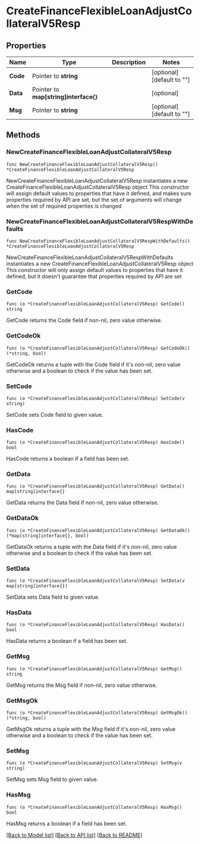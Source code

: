 # CreateFinanceFlexibleLoanAdjustCollateralV5Resp

## Properties

Name | Type | Description | Notes
------------ | ------------- | ------------- | -------------
**Code** | Pointer to **string** |  | [optional] [default to ""]
**Data** | Pointer to **map[string]interface{}** |  | [optional] 
**Msg** | Pointer to **string** |  | [optional] [default to ""]

## Methods

### NewCreateFinanceFlexibleLoanAdjustCollateralV5Resp

`func NewCreateFinanceFlexibleLoanAdjustCollateralV5Resp() *CreateFinanceFlexibleLoanAdjustCollateralV5Resp`

NewCreateFinanceFlexibleLoanAdjustCollateralV5Resp instantiates a new CreateFinanceFlexibleLoanAdjustCollateralV5Resp object
This constructor will assign default values to properties that have it defined,
and makes sure properties required by API are set, but the set of arguments
will change when the set of required properties is changed

### NewCreateFinanceFlexibleLoanAdjustCollateralV5RespWithDefaults

`func NewCreateFinanceFlexibleLoanAdjustCollateralV5RespWithDefaults() *CreateFinanceFlexibleLoanAdjustCollateralV5Resp`

NewCreateFinanceFlexibleLoanAdjustCollateralV5RespWithDefaults instantiates a new CreateFinanceFlexibleLoanAdjustCollateralV5Resp object
This constructor will only assign default values to properties that have it defined,
but it doesn't guarantee that properties required by API are set

### GetCode

`func (o *CreateFinanceFlexibleLoanAdjustCollateralV5Resp) GetCode() string`

GetCode returns the Code field if non-nil, zero value otherwise.

### GetCodeOk

`func (o *CreateFinanceFlexibleLoanAdjustCollateralV5Resp) GetCodeOk() (*string, bool)`

GetCodeOk returns a tuple with the Code field if it's non-nil, zero value otherwise
and a boolean to check if the value has been set.

### SetCode

`func (o *CreateFinanceFlexibleLoanAdjustCollateralV5Resp) SetCode(v string)`

SetCode sets Code field to given value.

### HasCode

`func (o *CreateFinanceFlexibleLoanAdjustCollateralV5Resp) HasCode() bool`

HasCode returns a boolean if a field has been set.

### GetData

`func (o *CreateFinanceFlexibleLoanAdjustCollateralV5Resp) GetData() map[string]interface{}`

GetData returns the Data field if non-nil, zero value otherwise.

### GetDataOk

`func (o *CreateFinanceFlexibleLoanAdjustCollateralV5Resp) GetDataOk() (*map[string]interface{}, bool)`

GetDataOk returns a tuple with the Data field if it's non-nil, zero value otherwise
and a boolean to check if the value has been set.

### SetData

`func (o *CreateFinanceFlexibleLoanAdjustCollateralV5Resp) SetData(v map[string]interface{})`

SetData sets Data field to given value.

### HasData

`func (o *CreateFinanceFlexibleLoanAdjustCollateralV5Resp) HasData() bool`

HasData returns a boolean if a field has been set.

### GetMsg

`func (o *CreateFinanceFlexibleLoanAdjustCollateralV5Resp) GetMsg() string`

GetMsg returns the Msg field if non-nil, zero value otherwise.

### GetMsgOk

`func (o *CreateFinanceFlexibleLoanAdjustCollateralV5Resp) GetMsgOk() (*string, bool)`

GetMsgOk returns a tuple with the Msg field if it's non-nil, zero value otherwise
and a boolean to check if the value has been set.

### SetMsg

`func (o *CreateFinanceFlexibleLoanAdjustCollateralV5Resp) SetMsg(v string)`

SetMsg sets Msg field to given value.

### HasMsg

`func (o *CreateFinanceFlexibleLoanAdjustCollateralV5Resp) HasMsg() bool`

HasMsg returns a boolean if a field has been set.


[[Back to Model list]](../README.md#documentation-for-models) [[Back to API list]](../README.md#documentation-for-api-endpoints) [[Back to README]](../README.md)


